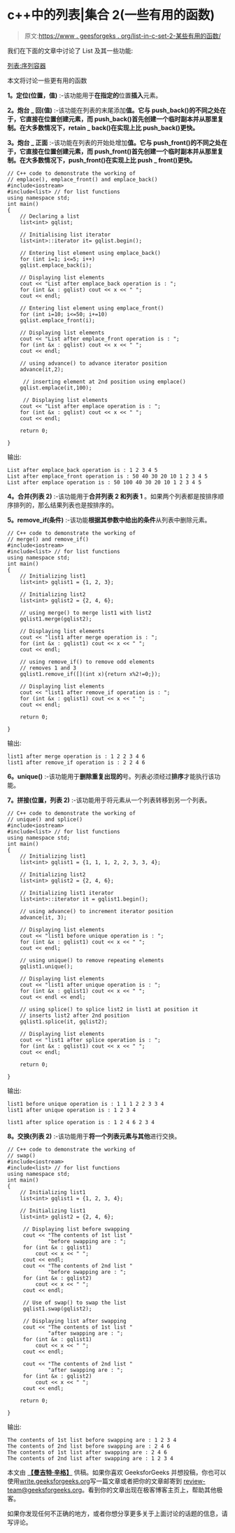 # c++中的列表|集合 2(一些有用的函数)

> 原文:[https://www . geesforgeks . org/list-in-c-set-2-某些有用的函数/](https://www.geeksforgeeks.org/list-in-c-set-2-some-useful-functions/)

我们在下面的文章中讨论了 List 及其一些功能:

[列表:序列容器](https://www.geeksforgeeks.org/list-cpp-stl/)

本文将讨论一些更有用的函数

**1。定位(位置，值)** :-该功能用于**在指定的**位置**插入**元素。

**2。炮台 _ 回(值)** :-该功能在列表的末尾添加**值。它与 push_back()的不同之处在于，它直接在位置创建元素，而 push_back()首先创建一个临时副本并从那里复制。在大多数情况下，retain _ back()在实现上比 push_back()更快。**

**3。炮台 _ 正面** :-该功能在列表的开始处增加**值。它与 push_front()的不同之处在于，它直接在位置创建元素，而 push_front()首先创建一个临时副本并从那里复制。在大多数情况下，push_front()在实现上比 push _ front()更快。**

```
// C++ code to demonstrate the working of 
// emplace(), emplace_front() and emplace_back()
#include<iostream>
#include<list> // for list functions
using namespace std;
int main()
{
    // Declaring a list
    list<int> gqlist;

    // Initialising list iterator
    list<int>::iterator it= gqlist.begin();

    // Entering list element using emplace_back()
    for (int i=1; i<=5; i++)
    gqlist.emplace_back(i);

    // Displaying list elements 
    cout << "List after emplace_back operation is : ";
    for (int &x : gqlist) cout << x << " ";
    cout << endl;

    // Entering list element using emplace_front()
    for (int i=10; i<=50; i+=10)
    gqlist.emplace_front(i);

    // Displaying list elements 
    cout << "List after emplace_front operation is : ";
    for (int &x : gqlist) cout << x << " ";
    cout << endl;

    // using advance() to advance iterator position
    advance(it,2);

     // inserting element at 2nd position using emplace()
    gqlist.emplace(it,100);

     // Displaying list elements 
    cout << "List after emplace operation is : ";
    for (int &x : gqlist) cout << x << " ";
    cout << endl;

    return 0;

}
```

输出:

```
List after emplace_back operation is : 1 2 3 4 5 
List after emplace_front operation is : 50 40 30 20 10 1 2 3 4 5 
List after emplace operation is : 50 100 40 30 20 10 1 2 3 4 5 

```

**4。合并(列表 2)** :-该功能用于**合并列表 2 和列表 1** 。如果两个列表都是按排序顺序排列的，那么结果列表也是按排序的。

**5。remove_if(条件)** :-该功能**根据其参数中给出的条件**从列表中删除元素。

```
// C++ code to demonstrate the working of 
// merge() and remove_if()
#include<iostream>
#include<list> // for list functions
using namespace std;
int main()
{
    // Initializing list1
    list<int> gqlist1 = {1, 2, 3};

    // Initializing list2
    list<int> gqlist2 = {2, 4, 6};

    // using merge() to merge list1 with list2
    gqlist1.merge(gqlist2);

    // Displaying list elements 
    cout << "list1 after merge operation is : ";
    for (int &x : gqlist1) cout << x << " ";
    cout << endl;

    // using remove_if() to remove odd elements
    // removes 1 and 3
    gqlist1.remove_if([](int x){return x%2!=0;});

    // Displaying list elements 
    cout << "list1 after remove_if operation is : ";
    for (int &x : gqlist1) cout << x << " ";
    cout << endl;

    return 0;

}
```

输出:

```
list1 after merge operation is : 1 2 2 3 4 6 
list1 after remove_if operation is : 2 2 4 6 

```

**6。unique()** :-该功能用于**删除重复出现的**号。列表必须经过**排序**才能执行该功能。

**7。拼接(位置，列表 2)** :-该功能用于将元素从一个列表转移到另一个列表。

```
// C++ code to demonstrate the working of 
// unique() and splice()
#include<iostream>
#include<list> // for list functions
using namespace std;
int main()
{
    // Initializing list1
    list<int> gqlist1 = {1, 1, 1, 2, 2, 3, 3, 4};

    // Initializing list2
    list<int> gqlist2 = {2, 4, 6};

    // Initializing list1 iterator
    list<int>::iterator it = gqlist1.begin();

    // using advance() to increment iterator position
    advance(it, 3);

    // Displaying list elements 
    cout << "list1 before unique operation is : ";
    for (int &x : gqlist1) cout << x << " ";
    cout << endl;

    // using unique() to remove repeating elements
    gqlist1.unique();

    // Displaying list elements 
    cout << "list1 after unique operation is : ";
    for (int &x : gqlist1) cout << x << " ";
    cout << endl << endl;

    // using splice() to splice list2 in list1 at position it
    // inserts list2 after 2nd position
    gqlist1.splice(it, gqlist2);

    // Displaying list elements 
    cout << "list1 after splice operation is : ";
    for (int &x : gqlist1) cout << x << " ";
    cout << endl;

    return 0;

}
```

输出:

```
list1 before unique operation is : 1 1 1 2 2 3 3 4 
list1 after unique operation is : 1 2 3 4 

list1 after splice operation is : 1 2 4 6 2 3 4 

```

**8。交换(列表 2)** :-该功能用于**将一个列表元素与其他**进行交换。

```
// C++ code to demonstrate the working of 
// swap()
#include<iostream>
#include<list> // for list functions
using namespace std;
int main()
{
    // Initializing list1
    list<int> gqlist1 = {1, 2, 3, 4};

    // Initializing list1
    list<int> gqlist2 = {2, 4, 6};

     // Displaying list before swapping
     cout << "The contents of 1st list "
             "before swapping are : ";
     for (int &x : gqlist1)
         cout << x << " ";
     cout << endl;
     cout << "The contents of 2nd list "
             "before swapping are : ";
     for (int &x : gqlist2)
         cout << x << " ";
     cout << endl;

     // Use of swap() to swap the list
     gqlist1.swap(gqlist2);

     // Displaying list after swapping
     cout << "The contents of 1st list "
             "after swapping are : ";
     for (int &x : gqlist1)
         cout << x << " ";
     cout << endl;

     cout << "The contents of 2nd list "
             "after swapping are : ";
     for (int &x : gqlist2)
         cout << x << " ";
     cout << endl;

    return 0;

}
```

输出:

```
The contents of 1st list before swapping are : 1 2 3 4 
The contents of 2nd list before swapping are : 2 4 6 
The contents of 1st list after swapping are : 2 4 6 
The contents of 2nd list after swapping are : 1 2 3 4 

```

本文由 **[【曼吉特·辛格】](https://auth.geeksforgeeks.org/profile.php?user=manjeet_04&list=practice)** 供稿。如果你喜欢 GeeksforGeeks 并想投稿，你也可以使用[write.geeksforgeeks.org](https://write.geeksforgeeks.org)写一篇文章或者把你的文章邮寄到 review-team@geeksforgeeks.org。看到你的文章出现在极客博客主页上，帮助其他极客。

如果你发现任何不正确的地方，或者你想分享更多关于上面讨论的话题的信息，请写评论。